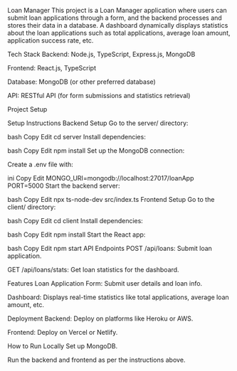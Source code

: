 Loan Manager
This project is a Loan Manager application where users can submit loan applications through a form, and the backend processes and stores their data in a database. A dashboard dynamically displays statistics about the loan applications such as total applications, average loan amount, application success rate, etc.

Tech Stack
Backend: Node.js, TypeScript, Express.js, MongoDB

Frontend: React.js, TypeScript

Database: MongoDB (or other preferred database)

API: RESTful API (for form submissions and statistics retrieval)

Project Setup

Setup Instructions
Backend Setup
Go to the server/ directory:

bash
Copy
Edit
cd server
Install dependencies:

bash
Copy
Edit
npm install
Set up the MongoDB connection:

Create a .env file with:

ini
Copy
Edit
MONGO_URI=mongodb://localhost:27017/loanApp
PORT=5000
Start the backend server:

bash
Copy
Edit
npx ts-node-dev src/index.ts
Frontend Setup
Go to the client/ directory:

bash
Copy
Edit
cd client
Install dependencies:

bash
Copy
Edit
npm install
Start the React app:

bash
Copy
Edit
npm start
API Endpoints
POST /api/loans: Submit loan application.

GET /api/loans/stats: Get loan statistics for the dashboard.

Features
Loan Application Form: Submit user details and loan info.

Dashboard: Displays real-time statistics like total applications, average loan amount, etc.

Deployment
Backend: Deploy on platforms like Heroku or AWS.

Frontend: Deploy on Vercel or Netlify.

How to Run Locally
Set up MongoDB.

Run the backend and frontend as per the instructions above.

